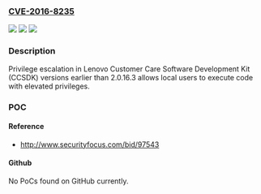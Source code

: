 ### [CVE-2016-8235](https://cve.mitre.org/cgi-bin/cvename.cgi?name=CVE-2016-8235)
![](https://img.shields.io/static/v1?label=Product&message=Customer%20Care%20Software%20Development%20Kit%20(CCSDK)&color=blue)
![](https://img.shields.io/static/v1?label=Version&message=Earlier%20than%202.0.16.3%20&color=brightgreen)
![](https://img.shields.io/static/v1?label=Vulnerability&message=Privilege%20Escalation&color=brightgreen)

### Description

Privilege escalation in Lenovo Customer Care Software Development Kit (CCSDK) versions earlier than 2.0.16.3 allows local users to execute code with elevated privileges.

### POC

#### Reference
- http://www.securityfocus.com/bid/97543

#### Github
No PoCs found on GitHub currently.


